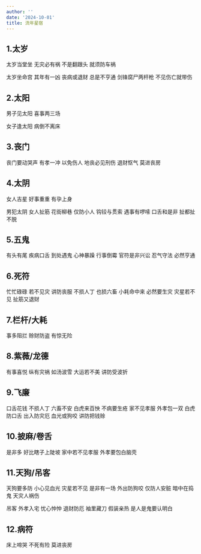 ```yaml
---
author: ''
date: '2024-10-01'
title: 流年星宿
---
```


## 1.太岁

太岁当堂坐 无灾必有祸 不是翻跟头 就须防车祸

太岁坐命宫 其年有一凶 丧病或退财 总是不亨通 剑锋腐尸两杆枪 不见伤亡就带伤

## 2.太阳

男子见太阳 喜事两三场

女子逢太阳 病倒不离床

## 3.丧门

丧门要动哭声 有孝一冲 以免伤人 地丧必见刑伤 退财怄气 莫进丧房

## 4.太阴

女人吉星 好事重重 有孕上身

男犯太阴 女人扯筋 花街柳巷 仅防小人 钩铰与贯索 遇事有啰嗦 口舌和是非 扯都扯不脱

## 5.五鬼

有头有尾 疾病口舌 到处遇鬼 心神暴躁 行事倒霉 官符是非兴讼 忍气守法 必然亨通

## 6.死符

忙忙碌碌 若不见灾 讲防丧服 不损人丁 也损六畜 小耗命中来 必然要生灾 灾星若不见 扯筋又退财

## 7.栏杆/大耗

事多阻拦 赊财防盗 有惊无险

## 8.紫薇/龙德

有事喜悦 纵有灾祸 如汤波雪 大运若不美 讲防受波折

## 9.飞廉

口舌花钱 不损人丁 六畜不安 白虎来百怏 不病要生疮 家不见孝服 外孝包一双 白虎防口舌 出入防灾厄 血光或狗咬 讲防把钱赊

## 10.披麻/卷舌

是非多 好比瞎子上陡坡 家中若不见孝服 外孝要包白脑壳

## 11.天狗/吊客

天狗要多防 小心见血光 灾星若不见 是非有一场 外出防狗咬 仅防人安脏 暗中在捣鬼 天灾人祸伤

吊客 外孝入宅 忧心忡忡 退财防厄 袖里藏刀 假装亲热 是人是鬼要认明白

## 12.病符

床上啼哭 不死有险 莫进丧房
